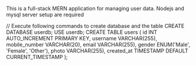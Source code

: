This is a full-stack MERN application for managing user data.
Nodejs and mysql server setup are required

// Execute following commands to create database and the table
CREATE DATABASE userdb;
USE userdb;
CREATE TABLE users (
    id INT AUTO_INCREMENT PRIMARY KEY,
    username VARCHAR(255),
    mobile_number VARCHAR(20),
    email VARCHAR(255),
    gender ENUM('Male', 'Female', 'Other'),
    photo VARCHAR(255),
    created_at TIMESTAMP DEFAULT CURRENT_TIMESTAMP
);
